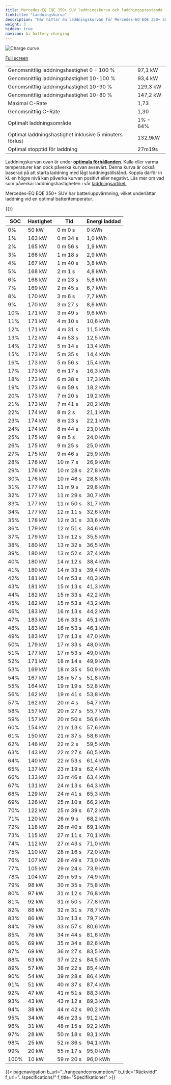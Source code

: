 ```yaml
---
title: Mercedes-EQ EQE 350+ SUV laddningskurva och laddningsprestanda
linktitle: "Laddningskurva"
description: "Här hittar du laddningskurvan för Mercedes-EQ EQE 350+ SUV."
weight: 3
hidden: true
navicon: bi-battery-charging
---
```

<!-- markdownlint-disable MD033 -->
<img src="/images/models/mercedes/eqe_suv/eqe_350plus_suv/chargingcurve.svg" alt="Charge curve" class="img-fluid">

[Full screen](/images/models/mercedes/eqe_suv/eqe_350plus_suv/chargingcurve.svg)


<table class="table table-striped border">
<tbody>
<tr>
<td>Genomsnittlig laddningshastighet 0 - 100 %</td><td>97,1 kW</td>
</tr>
<tr>
<td>Genomsnittlig laddningshastighet 10-100 %</td><td>93,4 kW</td>
</tr>
<tr>
<td>Genomsnittlig laddningshastighet 10-90 %</td><td>129,3 kW</td>
</tr>
<tr>
<td>Genomsnittlig laddningshastighet 10-80 %</td><td>147,2 kW</td>
</tr>
<tr>
<td>Maximal C-Rate</td><td>1,73</td>
</tr>
<tr>
<td>Genomsnittlig C-Rate</td><td>1,30</td>
</tr>
<tr>
<td>Optimalt laddningsområde</td><td>1% - 64%</td>
</tr>
<tr>
<td>Optimal laddningshastighet inklusive 5 minuters förlust</td><td>132,9kW</td>
</tr>
<tr>
<td>Optimal stopptid för laddning</td><td>27m19s</td>
</tr>
</tbody>
</table>


Laddningskurvan ovan är under **[optimala förhållanden](../../../../../technology/battery/charging/#temperatur)**. Kalla eller varma temperaturer kan dock påverka kurvan avsevärt. Denna kurva är också baserad på att starta laddning med lågt laddningstillstånd. Koppla därför in kl. en högre nivå kan påverka kurvan positivt eller negativt. Läs mer om vad som påverkar laddningshastigheten i vår [laddningsartikel.](../../../../../technology/battery/charging/)


Mercedes-EQ EQE 350+ SUV har batteriuppvärmning, vilket underlättar laddning vid en optimal batteritemperatur.


{{<evkxdisplayaddarticle />}}
<table class="table table-striped border">
<thead>
<tr><th>SOC</th><th>Hastighet</th><th>Tid</th><th>Energi laddad</th></tr>
</thead>
<tbody>
<tr>
<td>0%</td><td>50 kW</td><td> 0 m 0 s </td><td>0 kWh </td>
</tr>
<tr>
<td>1%</td><td>163 kW</td><td> 0 m 34 s </td><td>1,0 kWh </td>
</tr>
<tr>
<td>2%</td><td>165 kW</td><td> 0 m 56 s </td><td>1,9 kWh </td>
</tr>
<tr>
<td>3%</td><td>166 kW</td><td> 1 m 18 s </td><td>2,9 kWh </td>
</tr>
<tr>
<td>4%</td><td>167 kW</td><td> 1 m 40 s </td><td>3,8 kWh </td>
</tr>
<tr>
<td>5%</td><td>168 kW</td><td> 2 m 1 s </td><td>4,8 kWh </td>
</tr>
<tr>
<td>6%</td><td>168 kW</td><td> 2 m 23 s </td><td>5,8 kWh </td>
</tr>
<tr>
<td>7%</td><td>169 kW</td><td> 2 m 45 s </td><td>6,7 kWh </td>
</tr>
<tr>
<td>8%</td><td>170 kW</td><td> 3 m 6 s </td><td>7,7 kWh </td>
</tr>
<tr>
<td>9%</td><td>170 kW</td><td> 3 m 27 s </td><td>8,6 kWh </td>
</tr>
<tr>
<td>10%</td><td>171 kW</td><td> 3 m 49 s </td><td>9,6 kWh </td>
</tr>
<tr>
<td>11%</td><td>171 kW</td><td> 4 m 10 s </td><td>10,6 kWh </td>
</tr>
<tr>
<td>12%</td><td>171 kW</td><td> 4 m 31 s </td><td>11,5 kWh </td>
</tr>
<tr>
<td>13%</td><td>172 kW</td><td> 4 m 53 s </td><td>12,5 kWh </td>
</tr>
<tr>
<td>14%</td><td>172 kW</td><td> 5 m 14 s </td><td>13,4 kWh </td>
</tr>
<tr>
<td>15%</td><td>173 kW</td><td> 5 m 35 s </td><td>14,4 kWh </td>
</tr>
<tr>
<td>16%</td><td>173 kW</td><td> 5 m 56 s </td><td>15,4 kWh </td>
</tr>
<tr>
<td>17%</td><td>173 kW</td><td> 6 m 17 s </td><td>16,3 kWh </td>
</tr>
<tr>
<td>18%</td><td>173 kW</td><td> 6 m 38 s </td><td>17,3 kWh </td>
</tr>
<tr>
<td>19%</td><td>173 kW</td><td> 6 m 59 s </td><td>18,2 kWh </td>
</tr>
<tr>
<td>20%</td><td>173 kW</td><td> 7 m 20 s </td><td>19,2 kWh </td>
</tr>
<tr>
<td>21%</td><td>173 kW</td><td> 7 m 41 s </td><td>20,2 kWh </td>
</tr>
<tr>
<td>22%</td><td>174 kW</td><td> 8 m 2 s </td><td>21,1 kWh </td>
</tr>
<tr>
<td>23%</td><td>174 kW</td><td> 8 m 23 s </td><td>22,1 kWh </td>
</tr>
<tr>
<td>24%</td><td>174 kW</td><td> 8 m 44 s </td><td>23,0 kWh </td>
</tr>
<tr>
<td>25%</td><td>175 kW</td><td> 9 m 5 s </td><td>24,0 kWh </td>
</tr>
<tr>
<td>26%</td><td>175 kW</td><td> 9 m 25 s </td><td>25,0 kWh </td>
</tr>
<tr>
<td>27%</td><td>175 kW</td><td> 9 m 46 s </td><td>25,9 kWh </td>
</tr>
<tr>
<td>28%</td><td>176 kW</td><td> 10 m 7 s </td><td>26,9 kWh </td>
</tr>
<tr>
<td>29%</td><td>176 kW</td><td> 10 m 28 s </td><td>27,8 kWh </td>
</tr>
<tr>
<td>30%</td><td>176 kW</td><td> 10 m 48 s </td><td>28,8 kWh </td>
</tr>
<tr>
<td>31%</td><td>177 kW</td><td> 11 m 9 s </td><td>29,8 kWh </td>
</tr>
<tr>
<td>32%</td><td>177 kW</td><td> 11 m 29 s </td><td>30,7 kWh </td>
</tr>
<tr>
<td>33%</td><td>177 kW</td><td> 11 m 50 s </td><td>31,7 kWh </td>
</tr>
<tr>
<td>34%</td><td>177 kW</td><td> 12 m 11 s </td><td>32,6 kWh </td>
</tr>
<tr>
<td>35%</td><td>178 kW</td><td> 12 m 31 s </td><td>33,6 kWh </td>
</tr>
<tr>
<td>36%</td><td>179 kW</td><td> 12 m 51 s </td><td>34,6 kWh </td>
</tr>
<tr>
<td>37%</td><td>179 kW</td><td> 13 m 12 s </td><td>35,5 kWh </td>
</tr>
<tr>
<td>38%</td><td>180 kW</td><td> 13 m 32 s </td><td>36,5 kWh </td>
</tr>
<tr>
<td>39%</td><td>180 kW</td><td> 13 m 52 s </td><td>37,4 kWh </td>
</tr>
<tr>
<td>40%</td><td>180 kW</td><td> 14 m 12 s </td><td>38,4 kWh </td>
</tr>
<tr>
<td>41%</td><td>180 kW</td><td> 14 m 33 s </td><td>39,4 kWh </td>
</tr>
<tr>
<td>42%</td><td>181 kW</td><td> 14 m 53 s </td><td>40,3 kWh </td>
</tr>
<tr>
<td>43%</td><td>181 kW</td><td> 15 m 13 s </td><td>41,3 kWh </td>
</tr>
<tr>
<td>44%</td><td>182 kW</td><td> 15 m 33 s </td><td>42,2 kWh </td>
</tr>
<tr>
<td>45%</td><td>182 kW</td><td> 15 m 53 s </td><td>43,2 kWh </td>
</tr>
<tr>
<td>46%</td><td>183 kW</td><td> 16 m 13 s </td><td>44,2 kWh </td>
</tr>
<tr>
<td>47%</td><td>183 kW</td><td> 16 m 33 s </td><td>45,1 kWh </td>
</tr>
<tr>
<td>48%</td><td>183 kW</td><td> 16 m 53 s </td><td>46,1 kWh </td>
</tr>
<tr>
<td>49%</td><td>183 kW</td><td> 17 m 13 s </td><td>47,0 kWh </td>
</tr>
<tr>
<td>50%</td><td>179 kW</td><td> 17 m 33 s </td><td>48,0 kWh </td>
</tr>
<tr>
<td>51%</td><td>177 kW</td><td> 17 m 53 s </td><td>49,0 kWh </td>
</tr>
<tr>
<td>52%</td><td>171 kW</td><td> 18 m 14 s </td><td>49,9 kWh </td>
</tr>
<tr>
<td>53%</td><td>169 kW</td><td> 18 m 35 s </td><td>50,9 kWh </td>
</tr>
<tr>
<td>54%</td><td>167 kW</td><td> 18 m 57 s </td><td>51,8 kWh </td>
</tr>
<tr>
<td>55%</td><td>164 kW</td><td> 19 m 19 s </td><td>52,8 kWh </td>
</tr>
<tr>
<td>56%</td><td>162 kW</td><td> 19 m 41 s </td><td>53,8 kWh </td>
</tr>
<tr>
<td>57%</td><td>162 kW</td><td> 20 m 4 s </td><td>54,7 kWh </td>
</tr>
<tr>
<td>58%</td><td>157 kW</td><td> 20 m 27 s </td><td>55,7 kWh </td>
</tr>
<tr>
<td>59%</td><td>157 kW</td><td> 20 m 50 s </td><td>56,6 kWh </td>
</tr>
<tr>
<td>60%</td><td>154 kW</td><td> 21 m 13 s </td><td>57,6 kWh </td>
</tr>
<tr>
<td>61%</td><td>150 kW</td><td> 21 m 37 s </td><td>58,6 kWh </td>
</tr>
<tr>
<td>62%</td><td>146 kW</td><td> 22 m 2 s </td><td>59,5 kWh </td>
</tr>
<tr>
<td>63%</td><td>143 kW</td><td> 22 m 27 s </td><td>60,5 kWh </td>
</tr>
<tr>
<td>64%</td><td>140 kW</td><td> 22 m 53 s </td><td>61,4 kWh </td>
</tr>
<tr>
<td>65%</td><td>137 kW</td><td> 23 m 19 s </td><td>62,4 kWh </td>
</tr>
<tr>
<td>66%</td><td>133 kW</td><td> 23 m 46 s </td><td>63,4 kWh </td>
</tr>
<tr>
<td>67%</td><td>131 kW</td><td> 24 m 13 s </td><td>64,3 kWh </td>
</tr>
<tr>
<td>68%</td><td>129 kW</td><td> 24 m 41 s </td><td>65,3 kWh </td>
</tr>
<tr>
<td>69%</td><td>126 kW</td><td> 25 m 10 s </td><td>66,2 kWh </td>
</tr>
<tr>
<td>70%</td><td>122 kW</td><td> 25 m 39 s </td><td>67,2 kWh </td>
</tr>
<tr>
<td>71%</td><td>120 kW</td><td> 26 m 9 s </td><td>68,2 kWh </td>
</tr>
<tr>
<td>72%</td><td>118 kW</td><td> 26 m 40 s </td><td>69,1 kWh </td>
</tr>
<tr>
<td>73%</td><td>115 kW</td><td> 27 m 11 s </td><td>70,1 kWh </td>
</tr>
<tr>
<td>74%</td><td>112 kW</td><td> 27 m 43 s </td><td>71,0 kWh </td>
</tr>
<tr>
<td>75%</td><td>110 kW</td><td> 28 m 16 s </td><td>72,0 kWh </td>
</tr>
<tr>
<td>76%</td><td>107 kW</td><td> 28 m 49 s </td><td>73,0 kWh </td>
</tr>
<tr>
<td>77%</td><td>105 kW</td><td> 29 m 24 s </td><td>73,9 kWh </td>
</tr>
<tr>
<td>78%</td><td>104 kW</td><td> 29 m 59 s </td><td>74,9 kWh </td>
</tr>
<tr>
<td>79%</td><td>98 kW</td><td> 30 m 35 s </td><td>75,8 kWh </td>
</tr>
<tr>
<td>80%</td><td>97 kW</td><td> 31 m 12 s </td><td>76,8 kWh </td>
</tr>
<tr>
<td>81%</td><td>92 kW</td><td> 31 m 50 s </td><td>77,8 kWh </td>
</tr>
<tr>
<td>82%</td><td>88 kW</td><td> 32 m 31 s </td><td>78,7 kWh </td>
</tr>
<tr>
<td>83%</td><td>86 kW</td><td> 33 m 13 s </td><td>79,7 kWh </td>
</tr>
<tr>
<td>84%</td><td>79 kW</td><td> 33 m 57 s </td><td>80,6 kWh </td>
</tr>
<tr>
<td>85%</td><td>76 kW</td><td> 34 m 44 s </td><td>81,6 kWh </td>
</tr>
<tr>
<td>86%</td><td>69 kW</td><td> 35 m 34 s </td><td>82,6 kWh </td>
</tr>
<tr>
<td>87%</td><td>69 kW</td><td> 36 m 27 s </td><td>83,5 kWh </td>
</tr>
<tr>
<td>88%</td><td>63 kW</td><td> 37 m 22 s </td><td>84,5 kWh </td>
</tr>
<tr>
<td>89%</td><td>57 kW</td><td> 38 m 22 s </td><td>85,4 kWh </td>
</tr>
<tr>
<td>90%</td><td>54 kW</td><td> 39 m 28 s </td><td>86,4 kWh </td>
</tr>
<tr>
<td>91%</td><td>51 kW</td><td> 40 m 37 s </td><td>87,4 kWh </td>
</tr>
<tr>
<td>92%</td><td>47 kW</td><td> 41 m 51 s </td><td>88,3 kWh </td>
</tr>
<tr>
<td>93%</td><td>43 kW</td><td> 43 m 12 s </td><td>89,3 kWh </td>
</tr>
<tr>
<td>94%</td><td>38 kW</td><td> 44 m 42 s </td><td>90,2 kWh </td>
</tr>
<tr>
<td>95%</td><td>34 kW</td><td> 46 m 23 s </td><td>91,2 kWh </td>
</tr>
<tr>
<td>96%</td><td>31 kW</td><td> 48 m 15 s </td><td>92,2 kWh </td>
</tr>
<tr>
<td>97%</td><td>28 kW</td><td> 50 m 18 s </td><td>93,1 kWh </td>
</tr>
<tr>
<td>98%</td><td>25 kW</td><td> 52 m 36 s </td><td>94,1 kWh </td>
</tr>
<tr>
<td>99%</td><td>20 kW</td><td> 55 m 17 s </td><td>95,0 kWh </td>
</tr>
<tr>
<td>100%</td><td>10 kW</td><td> 59 m 20 s </td><td>96,0 kWh </td>
</tr>
</tbody>
</table>


{{< pagenavigation b_url="../rangeandconsumption/" b_title="Räckvidd" f_url="../specifications/" f_title="Specifikationer" >}}
